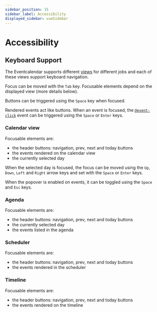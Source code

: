 ```yaml
---
sidebar_position: 15
sidebar_label: Accessibility
displayed_sidebar: vueSidebar
---
```


# Accessibility

## Keyboard Support

The Eventcalendar supports different [views](./api#opt-view) for different jobs and each of these views support keyboard navigation.

Focus can be moved with the `Tab` key. Focusable elements depend on the displayed view (more details below).

Buttons can be triggered using the `Space` key when focused.

Rendered events act like buttons. When an event is focused, the [`@event-click`](./api#event-onEventClick) event can be triggered using the `Space` or `Enter` keys.

### Calendar view

Focusable elements are:

* the header buttons: navigation, prev, next and today buttons
* the events rendered on the calendar view
* the currently selected day

When the selected day is focused, the focus can be moved using the `Up`, `Down`, `Left` and `Right` arrow keys and set with the `Space` or `Enter` keys.

When the popover is enabled on events, it can be toggled using the `Space` and `Esc` keys.

### Agenda

Focusable elements are:

* the header buttons: navigation, prev, next and today buttons
* the currently selected day
* the events listed in the agenda

### Scheduler

Focusable elements are:

* the header buttons: navigation, prev, next and today buttons
* the events rendered in the scheduler

### Timeline

Focusable elements are:

* the header buttons: navigation, prev, next and today buttons
* the events rendered on the timeline